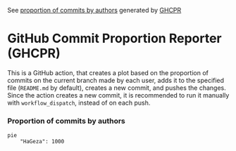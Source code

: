 See [proportion of commits by authors](#proportion-of-commits-by-authors) generated by [GHCPR](https://github.com/HaGeza/GHCPR)
<!-- Generated by GHCPR -->
# GitHub Commit Proportion Reporter (GHCPR)

This is a GitHub action, that creates a plot based on the proportion of commits on the current branch made by each user, adds it to the specified file (`README.md` by default), creates a new commit, and pushes the changes. Since the action creates a new commit, it is recommended to run it manually with `workflow_dispatch`, instead of on each push.

<!-- Generated by GHCPR -->
### Proportion of commits by authors

```mermaid
pie
	"HaGeza": 1000
```